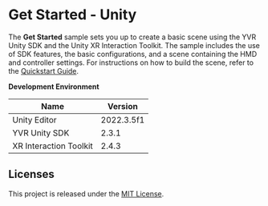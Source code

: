 # Get Started - Unity
The **Get Started** sample sets you up to create a basic scene using the YVR Unity SDK and the Unity XR Interaction Toolkit. The sample includes the use of SDK features, the basic configurations, and a scene containing the HMD and controller settings. For instructions on how to build the scene, refer to the [Quickstart Guide](https://developer.yvrdream.com/yvrdoc/unity_CN/UserManual_CN/GetStarted.html).

**Development Environment**

| Name  | Version    |
| ----  |  ----      |
| Unity Editor | 2022.3.5f1 |
| YVR Unity SDK | 2.3.1 |
| XR Interaction Toolkit | 2.4.3 |

## Licenses
This project is released under the [MIT License](https://github.com/YVRDeveloper/GetStarted-Unity/blob/main/License).